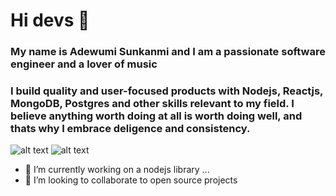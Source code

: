 # Hi devs 👋
### My name is Adewumi Sunkanmi and I am a passionate software engineer and a lover of music 
### I build quality and user-focused products with Nodejs, Reactjs, MongoDB, Postgres and other skills relevant to my field. I believe anything worth doing at all is worth doing well, and thats why I embrace deligence and consistency.

![alt text](https://nodejs.org/static/images/logo-hexagon-card.png)  ![alt text](https://raddevon.com/wp-content/uploads/2018/10/react.jpg)

- 🔭 I’m currently working on a nodejs library ...
- 👯 I’m looking to collaborate to open source projects 



